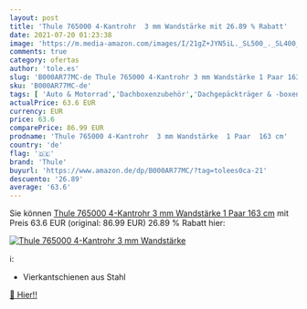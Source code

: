 ```yaml
---
layout: post
title: 'Thule 765000 4-Kantrohr  3 mm Wandstärke mit 26.89 % Rabatt'
date: 2021-07-20 01:23:38
image: 'https://m.media-amazon.com/images/I/21gZ+JYN5iL._SL500_._SL400_.jpg'
comments: true
category: ofertas
author: 'tole.es'
slug: 'B000AR77MC-de Thule 765000 4-Kantrohr 3 mm Wandstärke 1 Paar 163 cm'
sku: 'B000AR77MC-de'
tags: [ 'Auto & Motorrad','Dachboxenzubehör','Dachgepäckträger & -boxen','Dachträger','Transportsysteme','thule', ]
actualPrice: 63.6 EUR
currency: EUR
price: 63.6
comparePrice: 86.99 EUR
prodname: 'Thule 765000 4-Kantrohr  3 mm Wandstärke  1 Paar  163 cm'
country: 'de'
flag: '🇩🇪'
brand: 'Thule'
buyurl: 'https://www.amazon.de/dp/B000AR77MC/?tag=tolees0ca-21'
descuento: '26.89'
average: '63.6'
---
```


Sie können [Thule 765000 4-Kantrohr  3 mm Wandstärke  1 Paar  163 cm](https://www.amazon.de/dp/B000AR77MC/?tag=tolees0ca-21) mit Preis 63.6 EUR (original: 86.99 EUR) 26.89 % Rabatt hier:

[![Thule 765000 4-Kantrohr  3 mm Wandstärke](https://m.media-amazon.com/images/I/21gZ+JYN5iL._SL500_._SL400_.jpg)](https://www.amazon.de/dp/B000AR77MC/?tag=tolees0ca-21)

ℹ️:

- Vierkantschienen aus Stahl

[🛒 Hier!!](https://www.amazon.de/dp/B000AR77MC/?tag=tolees0ca-21)
